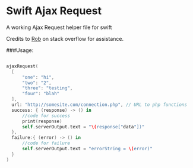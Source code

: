 # Swift Ajax Request
A working Ajax Request helper file for swift

Credits to [Rob](http://stackoverflow.com/questions/28008874/post-with-swift-and-api) on stack overflow for assistance.

###Usage:

```swift

ajaxRequest(
  [
      "one": "hi",
      "two": "2",
      "three": "testing",
      "four": "blah"
  ],
  url: "http://somesite.com/connection.php", // URL to php functions
  success: { (response) -> () in
      //code for success
      print(response)
      self.serverOutput.text = "\(response["data"])"
  },
  failure:{ (error) -> () in
      //code for failure
      self.serverOutput.text = "errorString = \(error)"
  }
)
```

